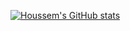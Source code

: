 
[![Houssem's GitHub stats](https://github-readme-stats-84i4.vercel.app/api?username=houssemalayet&include_all_commits&show_icons=true&theme=tokyonight)](https://github.com/houssemalayet/github-readme-stats)


